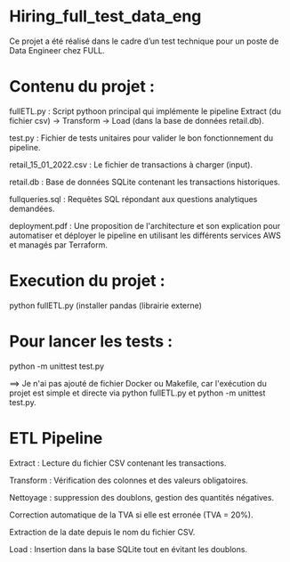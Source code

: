 # Hiring_full_test_data_eng 

Ce projet a été réalisé dans le cadre d’un test technique pour un poste de Data Engineer chez FULL.

 # Contenu du projet :

fullETL.py : Script pythoon principal qui implémente le pipeline Extract (du fichier csv) → Transform   → Load (dans la base de données retail.db).

test.py : Fichier de tests unitaires pour valider le bon fonctionnement du pipeline.

retail_15_01_2022.csv : Le fichier de transactions à charger (input).

retail.db : Base de données SQLite contenant les transactions historiques.

fullqueries.sql : Requêtes SQL répondant aux questions analytiques demandées.

 deployment.pdf : Une proposition de l'architecture et son explication pour automatiser et déployer le pipeline en utilisant les différents services AWS et managés par Terraform.

# Execution du projet : 

python fullETL.py (installer pandas (librairie externe)

# Pour lancer les tests :

python -m unittest test.py

==> Je n'ai pas ajouté de fichier Docker ou Makefile, car l'exécution du projet est simple et directe via python fullETL.py et python -m unittest test.py.

# ETL Pipeline
Extract : Lecture du fichier CSV contenant les transactions.

Transform :
Vérification des colonnes et des valeurs obligatoires.

Nettoyage : suppression des doublons, gestion des quantités négatives.

Correction automatique de la TVA si elle est erronée (TVA = 20%).

Extraction de la date depuis le nom du fichier CSV.

Load : Insertion dans la base SQLite tout en évitant les doublons.

